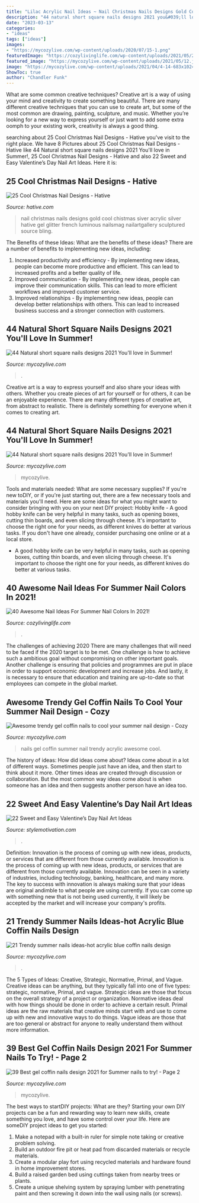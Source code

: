 ```yaml
---
title: "Lilac Acrylic Nail Ideas ~ Nail Christmas Nails Designs Gold Cool Chistmas Siver Acrylic Silver Hative Gel Glitter French Luminous Nailsmag Nailartgallery Sculptured Source Bling"
description: "44 natural short square nails designs 2021 you&#039;ll love in summer!"
date: "2023-03-13"
categories:
- "ideas"
tags: ["ideas"]
images:
- "https://mycozylive.com/wp-content/uploads/2020/07/15-1.png"
featuredImage: "https://cozylivinglife.com/wp-content/uploads/2021/05/25-2-768x1152.jpg"
featured_image: "https://mycozylive.com/wp-content/uploads/2021/05/12.jpg"
image: "https://mycozylive.com/wp-content/uploads/2021/04/4-14-683x1024.jpg"
ShowToc: true
author: "Chandler Funk"
---
```



What are some common creative techniques?
Creative art is a way of using your mind and creativity to create something beautiful. There are many different creative techniques that you can use to create art, but some of the most common are drawing, painting, sculpture, and music. Whether you’re looking for a new way to express yourself or just want to add some extra oomph to your existing work, creativity is always a good thing.

	

		
searching about 25 Cool Christmas Nail Designs - Hative you've visit to the right place. We have 8 Pictures about 25 Cool Christmas Nail Designs - Hative like 44 Natural short square nails designs 2021 You&#039;ll love in Summer!, 25 Cool Christmas Nail Designs - Hative and also 22 Sweet and Easy Valentine’s Day Nail Art Ideas. Here it is:
		
    
## 25 Cool Christmas Nail Designs - Hative

<img loading=lazy src="https://hative.com/wp-content/uploads/2014/11/christmas-nail-designs/11-cool-christmas-nail-designs.jpg" onerror="this.onerror=null;this.src='https://tse3.mm.bing.net/th?id=OIP.KBlOtUi4yY1dvZbQf5Vj0QHaGp&amp;pid=15.1';" alt="25 Cool Christmas Nail Designs - Hative">

_Source: hative.com_

>nail christmas nails designs gold cool chistmas siver acrylic silver hative gel glitter french luminous nailsmag nailartgallery sculptured source bling. 

	

The Benefits of these Ideas: What are the benefits of these ideas?
There are a number of benefits to implementing new ideas, including: 
1. Increased productivity and efficiency - By implementing new ideas, people can become more productive and efficient. This can lead to increased profits and a better quality of life. 
2. Improved communication - By implementing new ideas, people can improve their communication skills. This can lead to more efficient workflows and improved customer service. 
3. Improved relationships - By implementing new ideas, people can develop better relationships with others. This can lead to increased business success and a stronger connection with customers.

    
## 44 Natural Short Square Nails Designs 2021 You&#039;ll Love In Summer!

<img loading=lazy src="https://mycozylive.com/wp-content/uploads/2021/04/10-14-683x1024.jpg" onerror="this.onerror=null;this.src='https://tse3.mm.bing.net/th?id=OIP.0Y8uUB5zbBgFa7io6cKKBQHaLG&amp;pid=15.1';" alt="44 Natural short square nails designs 2021 You&#039;ll love in Summer!">

_Source: mycozylive.com_

>. 

	

Creative art is a way to express yourself and also share your ideas with others. Whether you create pieces of art for yourself or for others, it can be an enjoyable experience. There are many different types of creative art, from abstract to realistic. There is definitely something for everyone when it comes to creating art.

    
## 44 Natural Short Square Nails Designs 2021 You&#039;ll Love In Summer!

<img loading=lazy src="https://mycozylive.com/wp-content/uploads/2021/04/4-14-683x1024.jpg" onerror="this.onerror=null;this.src='https://tse1.mm.bing.net/th?id=OIP.IZ6UKRMgyWlOo2yrd6A33gHaLG&amp;pid=15.1';" alt="44 Natural short square nails designs 2021 You&#039;ll love in Summer!">

_Source: mycozylive.com_

>mycozylive. 

	

Tools and materials needed: What are some necessary supplies?
If you're new toDIY, or if you're just starting out, there are a few necessary tools and materials you'll need. Here are some ideas for what you might want to consider bringing with you on your next DIY project:
Hobby knife - A good hobby knife can be very helpful in many tasks, such as opening boxes, cutting thin boards, and even slicing through cheese. It's important to choose the right one for your needs, as different knives do better at various tasks. If you don't have one already, consider purchasing one online or at a local store.

- A good hobby knife can be very helpful in many tasks, such as opening boxes, cutting thin boards, and even slicing through cheese. It's important to choose the right one for your needs, as different knives do better at various tasks.

    
## 40 Awesome Nail Ideas For Summer Nail Colors In 2021!

<img loading=lazy src="https://cozylivinglife.com/wp-content/uploads/2021/05/25-2-768x1152.jpg" onerror="this.onerror=null;this.src='https://tse1.mm.bing.net/th?id=OIP.5XrsSYrPTfXgjxiVBpsZaAHaLH&amp;pid=15.1';" alt="40 Awesome Nail Ideas For Summer Nail Colors In 2021!">

_Source: cozylivinglife.com_

>. 

	

The challenges of achieving 2020
There are many challenges that will need to be faced if the 2020 target is to be met. One challenge is how to achieve such a ambitious goal without compromising on other important goals. Another challenge is ensuring that policies and programmes are put in place in order to support economic development and increase jobs. And lastly, it is necessary to ensure that education and training are up-to-date so that employees can compete in the global market.

    
## Awesome Trendy Gel Coffin Nails To Cool Your Summer Nail Design - Cozy

<img loading=lazy src="https://mycozylive.com/wp-content/uploads/2020/08/19-1.jpg" onerror="this.onerror=null;this.src='https://tse4.mm.bing.net/th?id=OIP.O1-MF1qD2LScq-a6XvzrOQHaKS&amp;pid=15.1';" alt="Awesome trendy gel coffin nails to cool your summer nail design - Cozy">

_Source: mycozylive.com_

>nails gel coffin summer nail trendy acrylic awesome cool. 

	

The history of ideas: How did ideas come about?
Ideas come about in a lot of different ways. Sometimes people just have an idea, and then start to think about it more. Other times ideas are created through discussion or collaboration. But the most common way ideas come about is when someone has an idea and then suggests another person have an idea too.

    
## 22 Sweet And Easy Valentine’s Day Nail Art Ideas

<img loading=lazy src="https://www.stylemotivation.com/wp-content/uploads/2014/02/22-Sweet-and-Easy-Valentine’s-Day-Nail-Art-Ideas-4-620x826.jpg" onerror="this.onerror=null;this.src='https://tse4.mm.bing.net/th?id=OIP.wpfirbGuMkGobupn40nCfwHaJ3&amp;pid=15.1';" alt="22 Sweet and Easy Valentine’s Day Nail Art Ideas">

_Source: stylemotivation.com_

>. 

	

Definition: Innovation is the process of coming up with new ideas, products, or services that are different from those currently available.
Innovation is the process of coming up with new ideas, products, or services that are different from those currently available. Innovation can be seen in a variety of industries, including technology, banking, healthcare, and many more. The key to success with innovation is always making sure that your ideas are original andimble to what people are using currently. If you can come up with something new that is not being used currently, it will likely be accepted by the market and will increase your company's profits.

    
## 21 Trendy Summer Nails Ideas-hot Acrylic Blue Coffin Nails Design

<img loading=lazy src="https://mycozylive.com/wp-content/uploads/2020/07/15-1.png" onerror="this.onerror=null;this.src='https://tse3.mm.bing.net/th?id=OIP.NrIG1IbNCi7ggbnSL0IuwwHaJC&amp;pid=15.1';" alt="21 Trendy summer nails ideas-hot acrylic blue coffin nails design">

_Source: mycozylive.com_

>. 

	

The 5 Types of Ideas: Creative, Strategic, Normative, Primal, and Vague.
Creative ideas can be anything, but they typically fall into one of five types: strategic, normative, Primal, and vague. 
Strategic ideas are those that focus on the overall strategy of a project or organization. Normative ideas deal with how things should be done in order to achieve a certain result. Primal ideas are the raw materials that creative minds start with and use to come up with new and innovative ways to do things. Vague ideas are those that are too general or abstract for anyone to really understand them without more information.

    
## 39 Best Gel Coffin Nails Design 2021 For Summer Nails To Try! - Page 2

<img loading=lazy src="https://mycozylive.com/wp-content/uploads/2021/05/12.jpg" onerror="this.onerror=null;this.src='https://tse2.mm.bing.net/th?id=OIP.aYT8z1U_pHWvvykSpNj3rgHaLH&amp;pid=15.1';" alt="39 Best gel coffin nails design 2021 for Summer nails to try! - Page 2">

_Source: mycozylive.com_

>mycozylive. 

	

The best ways to startDIY projects: What are they?
Starting your own DIY projects can be a fun and rewarding way to learn new skills, create something you love, and have some control over your life. Here are someDIY project ideas to get you started: 
1. Make a notepad with a built-in ruler for simple note taking or creative problem solving.
2. Build an outdoor fire pit or heat pad from discarded materials or recycle materials. 
3. Create a modular play fort using recycled materials and hardware found in home improvement stores. 
4. Build a raised garden bed using cuttings taken from nearby trees or plants. 
5. Create a unique shelving system by spraying lumber with penetrating paint and then screwing it down into the wall using nails (or screws).

